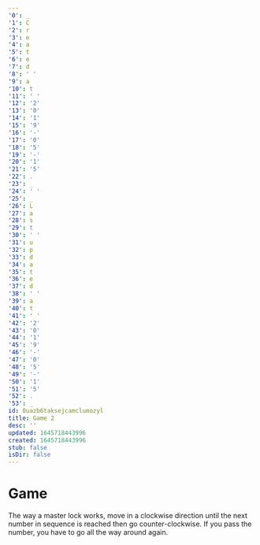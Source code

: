 ```yaml
---
'0': _
'1': C
'2': r
'3': e
'4': a
'5': t
'6': e
'7': d
'8': ' '
'9': a
'10': t
'11': ' '
'12': '2'
'13': '0'
'14': '1'
'15': '9'
'16': '-'
'17': '0'
'18': '5'
'19': '-'
'20': '1'
'21': '5'
'22': .
'23': _
'24': ' '
'25': _
'26': L
'27': a
'28': s
'29': t
'30': ' '
'31': u
'32': p
'33': d
'34': a
'35': t
'36': e
'37': d
'38': ' '
'39': a
'40': t
'41': ' '
'42': '2'
'43': '0'
'44': '1'
'45': '9'
'46': '-'
'47': '0'
'48': '5'
'49': '-'
'50': '1'
'51': '5'
'52': .
'53': _
id: 0uazb6taksejcamclumozyl
title: Game 2
desc: ''
updated: 1645718443996
created: 1645718443996
stub: false
isDir: false
---
```


# Game


The way a master lock works, move in a clockwise direction until the next number in sequence is reached then go counter-clockwise. If you pass the number, you have to go all the way around again.


